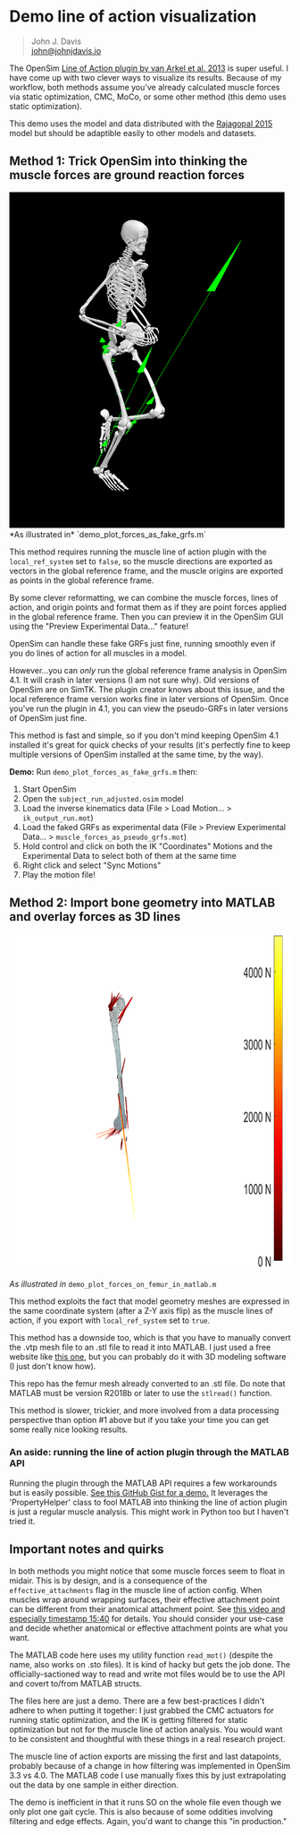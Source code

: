 # Demo line of action visualization

>John J. Davis  
>john@johnjdavis.io

The OpenSim [Line of Action plugin by van Arkel et al. 2013](https://simtk.org/projects/force_direction/) is super useful. I have come up with two clever ways to visualize its results. Because of my workflow, both methods assume you've already calculated muscle forces via static optimization, CMC, MoCo, or some other method (this demo uses static optimization).  

This demo uses the model and data distributed with the [Rajagopal 2015](https://simtk.org/projects/full_body/) model but should be adaptible easily to other models and datasets. 

## Method 1: Trick OpenSim into thinking the muscle forces are ground reaction forces  

<img src="https://raw.githubusercontent.com/johnjdavisiv/line-of-action-visualization/main/demo_pseudo_grfs.png" height="600">
*As illustrated in* `demo_plot_forces_as_fake_grfs.m`  

This method requires running the muscle line of action plugin with the `local_ref_system` set to `false`, so the muscle directions are exported as vectors in the global reference frame, and the muscle origins are exported as points in the global reference frame.  

By some clever reformatting, we can combine the muscle forces, lines of action, and origin points and format them as if they are point forces applied in the global reference frame. Then you can preview it in the OpenSim GUI using the "Preview Experimental Data..." feature!  

OpenSim can handle these fake GRFs just fine, running smoothly even if you do lines of action for all muscles in a model.  

However...you can *only* run the global reference frame analysis in OpenSim 4.1. It will crash in later versions (I am not sure why). Old versions of OpenSim are on SimTK. The plugin creator knows about this issue, and the local reference frame version works fine in later versions of OpenSim. Once you've run the plugin in 4.1, you can view the pseudo-GRFs in later versions of OpenSim just fine.   

This method is fast and simple, so if you don't mind keeping OpenSim 4.1 installed it's great for quick checks of your results (it's perfectly fine to keep multiple versions of OpenSim installed at the same time, by the way).

**Demo:** Run `demo_plot_forces_as_fake_grfs.m` then:  

1) Start OpenSim
2) Open the `subject_run_adjusted.osim` model
3) Load the inverse kinematics data (File > Load Motion... > `ik_output_run.mot`)
4) Load the faked GRFs as experimental data (File > Preview Experimental Data... > `muscle_forces_as_pseudo_grfs.mot`)
5) Hold control and click on both the IK "Coordinates" Motions and the Experimental Data to select both of them at the same time
6) Right click and select "Sync Motions"
7) Play the motion file! 

## Method 2: Import bone geometry into MATLAB and overlay forces as 3D lines  

<img src="https://raw.githubusercontent.com/johnjdavisiv/line-of-action-visualization/main/demo_line_of_action_plot.png" height="600">

*As illustrated in* `demo_plot_forces_on_femur_in_matlab.m`

This method exploits the fact that model geometry meshes are expressed in the same coordinate system (after a Z-Y axis flip) as the muscle lines of action, if you export with `local_ref_system` set to `true`. 

This method has a downside too, which is that you have to manually convert the .vtp mesh file to an .stl file to read it into MATLAB. I just used a free website like [this one](https://www.weiy.city/tools__trashed/3d-files-converter/), but you can probably do it with 3D modeling software (I just don't know how).  

This repo has the femur mesh already converted to an .stl file. Do note that MATLAB must be version R2018b or later to use the `stlread()` function.

This method is slower, trickier, and more involved from a data processing perspective than option #1 above but if you take your time you can get some really nice looking results. 

### An aside: running the line of action plugin through the MATLAB API

Running the plugin through the MATLAB API requires a few workarounds but is easily possible. [See this GitHub Gist for a demo.](https://gist.github.com/johnjdavisiv/26b17b41afd7555e0c18f8cd84f38123) It leverages the 'PropertyHelper' class to fool MATLAB into thinking the line of action plugin is just a regular muscle analysis. This might work in Python too but I haven't tried it.  


## Important notes and quirks  

In both methods you might notice that some muscle forces seem to float in midair. This is by design, and is a consequence of the `effective_attachments` flag in the muscle line of action config. When muscles wrap around wrapping surfaces, their effective attachment point can be different from their anatomical attachment point. See [this video and especially timestamp 15:40](https://www.youtube.com/watch?v=0e6vQV_ioCI&t=15m42s
) for details. You should consider your use-case and decide whether anatomical or effective attachment points are what you want. 

The MATLAB code here uses my utility function `read_mot()` (despite the name, also works on .sto files). It is kind of hacky but gets the job done. The officially-sactioned way to read and write mot files would be to use the API and covert to/from MATLAB structs.  

The files here are just a demo. There are a few best-practices I didn't adhere to when putting it together: I just grabbed the CMC actuators for running static optimization, and the IK is getting filtered for static optimization but not for the muscle line of action analysis. You would want to be consistent and thoughtful with these things in a real research project.  

The muscle line of action exports are missing the first and last datapoints, probably because of a change in how filtering was implemented in OpenSim 3.3 vs 4.0. The MATLAB code I use manually fixes this by just extrapolating out the data by one sample in either direction. 

The demo is inefficient in that it runs SO on the whole file even though we only plot one gait cycle. This is also because of some oddities involving filtering and edge effects. Again, you'd want to change this "in production."